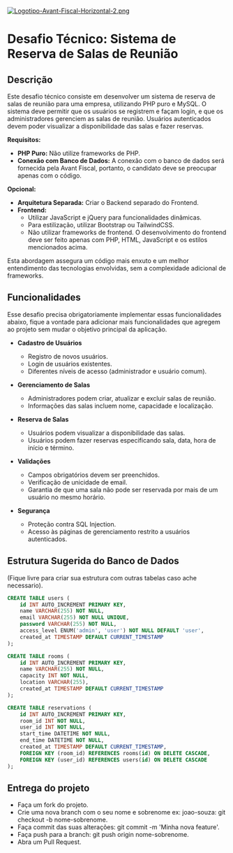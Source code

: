 [![Logotipo-Avant-Fiscal-Horizontal-2.png](https://i.postimg.cc/JnSjmqgk/Logotipo-Avant-Fiscal-Horizontal-2.png)](https://postimg.cc/R6QWLcvS)

# Desafio Técnico: Sistema de Reserva de Salas de Reunião

## Descrição
Este desafio técnico consiste em desenvolver um sistema de reserva de salas de reunião para uma empresa, utilizando PHP puro e MySQL. O sistema deve permitir que os usuários se registrem e façam login, e que os administradores gerenciem as salas de reunião. Usuários autenticados devem poder visualizar a disponibilidade das salas e fazer reservas.

**Requisitos:**
- **PHP Puro:** Não utilize frameworks de PHP.
- **Conexão com Banco de Dados:** A conexão com o banco de dados será fornecida pela Avant Fiscal, portanto, o candidato deve se preocupar apenas com o código.

**Opcional:**
- **Arquitetura Separada:** Criar o Backend separado do Frontend.
- **Frontend:**
  - Utilizar JavaScript e jQuery para funcionalidades dinâmicas.
  - Para estilização, utilizar Bootstrap ou TailwindCSS.
  - Não utilizar frameworks de frontend. O desenvolvimento do frontend deve ser feito apenas com PHP, HTML, JavaScript e os estilos mencionados acima.

Esta abordagem assegura um código mais enxuto e um melhor entendimento das tecnologias envolvidas, sem a complexidade adicional de frameworks.


## Funcionalidades
Esse desafio precisa obrigatoriamente implementar essas funcionalidades abaixo, fique a vontade para adicionar mais funcionalidades que agregem ao projeto sem mudar o objetivo principal da aplicação.


- **Cadastro de Usuários**
  - Registro de novos usuários.
  - Login de usuários existentes.
  - Diferentes níveis de acesso (administrador e usuário comum).

- **Gerenciamento de Salas**
  - Administradores podem criar, atualizar e excluir salas de reunião.
  - Informações das salas incluem nome, capacidade e localização.

- **Reserva de Salas**
  - Usuários podem visualizar a disponibilidade das salas.
  - Usuários podem fazer reservas especificando sala, data, hora de início e término.

- **Validações**
  - Campos obrigatórios devem ser preenchidos.
  - Verificação de unicidade de email.
  - Garantia de que uma sala não pode ser reservada por mais de um usuário no mesmo horário.

- **Segurança**
  - Proteção contra SQL Injection.
  - Acesso às páginas de gerenciamento restrito a usuários autenticados.

## Estrutura Sugerida do Banco de Dados
(Fique livre para criar sua estrutura com outras tabelas caso ache necessario).

```sql
CREATE TABLE users (
    id INT AUTO_INCREMENT PRIMARY KEY,
    name VARCHAR(255) NOT NULL,
    email VARCHAR(255) NOT NULL UNIQUE,
    password VARCHAR(255) NOT NULL,
    access_level ENUM('admin', 'user') NOT NULL DEFAULT 'user',
    created_at TIMESTAMP DEFAULT CURRENT_TIMESTAMP
);

CREATE TABLE rooms (
    id INT AUTO_INCREMENT PRIMARY KEY,
    name VARCHAR(255) NOT NULL,
    capacity INT NOT NULL,
    location VARCHAR(255),
    created_at TIMESTAMP DEFAULT CURRENT_TIMESTAMP
);

CREATE TABLE reservations (
    id INT AUTO_INCREMENT PRIMARY KEY,
    room_id INT NOT NULL,
    user_id INT NOT NULL,
    start_time DATETIME NOT NULL,
    end_time DATETIME NOT NULL,
    created_at TIMESTAMP DEFAULT CURRENT_TIMESTAMP,
    FOREIGN KEY (room_id) REFERENCES rooms(id) ON DELETE CASCADE,
    FOREIGN KEY (user_id) REFERENCES users(id) ON DELETE CASCADE
);
```

## Entrega do projeto
- Faça um fork do projeto.
- Crie uma nova branch com o seu nome e sobrenome ex: joao-souza: git checkout -b nome-sobrenome.
- Faça commit das suas alterações: git commit -m 'Minha nova feature'.
- Faça push para a branch: git push origin nome-sobrenome.
- Abra um Pull Request.

